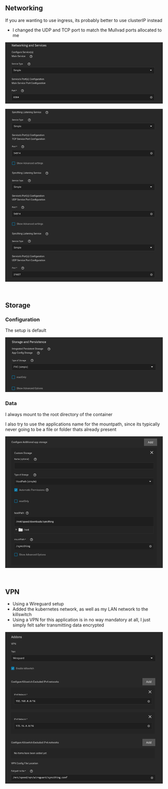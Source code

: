 ## Networking 


If you are wanting to use ingress, its probably better to use clusterIP instead

- I changed the UDP and TCP port to match the Mullvad ports allocated to me

![!Networking: qbittorrent](images/networking.png)

![!Networking: qbittorrent](images/networking_listening.png)

<br />

## Storage

### Configuration

The setup is default

![!Storage: NZBGet](images/storage_config.png)

### Data

I always mount to the root directory of the container

I also try to use the applications name for the mountpath, since its typically never going to be a file or folder thats already present 

![!Storage: NZBGet](images/storage_data.png)

<br />

## VPN

- Using a Wireguard setup
- Added the kubernetes network, as well as my LAN network to the killswitch
- Using a VPN for this application is in no way mandatory at all, I just simply felt safer transmitting data encrypted

![!Storage: NZBGet](images/vpn.png)

<br />